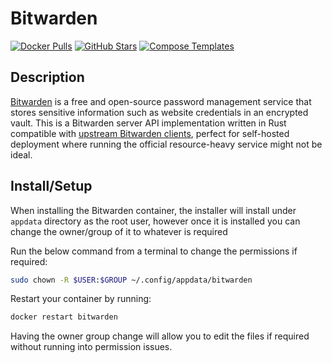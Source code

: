 # Bitwarden

[![Docker Pulls](https://img.shields.io/docker/pulls/bitwardenrs/server?style=flat-square&color=607D8B&label=docker%20pulls&logo=docker)](https://hub.docker.com/r/bitwardenrs/server)
[![GitHub Stars](https://img.shields.io/github/stars/dani-garcia/bitwarden_rs?style=flat-square&color=607D8B&label=github%20stars&logo=github)](https://github.com/dani-garcia/bitwarden_rs)
[![Compose Templates](https://img.shields.io/static/v1?style=flat-square&color=607D8B&label=compose&message=templates)](https://github.com/GhostWriters/DockSTARTer/tree/master/compose/.apps/bitwarden)

## Description

[Bitwarden](https://bitwarden.com/) is a free and open-source password management service that stores sensitive information such as website credentials in an encrypted vault. This is a Bitwarden server API implementation written in Rust compatible with [upstream Bitwarden clients](https://bitwarden.com/#download), perfect for self-hosted deployment where running the official resource-heavy service might not be ideal.

## Install/Setup

When installing the Bitwarden container, the installer will install under `appdata` directory as the root user, however once it is installed you can change the owner/group of it to whatever is required

Run the below command from a terminal to change the permissions if required:

```bash
sudo chown -R $USER:$GROUP ~/.config/appdata/bitwarden
```

Restart your container by running:

```bash
docker restart bitwarden
```

Having the owner group change will allow you to edit the files if required without running into permission issues.
